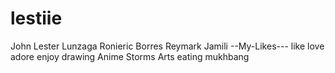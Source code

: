 # lestiie

John Lester Lunzaga
Ronieric Borres
Reymark Jamili
--My-Likes---
like
love
adore
enjoy
drawing
Anime
Storms
Arts
eating
mukhbang
